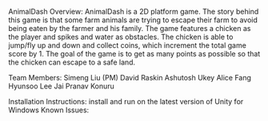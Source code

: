 AnimalDash
Overview:
AnimalDash is a 2D platform game. The story behind this game is that some farm animals are trying to escape their farm to avoid being eaten by the farmer and his family. The game features a chicken as the player and spikes and water as obstacles. The chicken is able to jump/fly up and down and collect coins, which increment the total game score by 1. The goal of the game is to get as many points as possible so that the chicken can escape to a safe land. 

Team Members:
Simeng Liu (PM)
David Raskin
Ashutosh Ukey
Alice Fang
Hyunsoo Lee
Jai Pranav Konuru

Installation Instructions: install and run on the latest version of Unity for Windows
Known Issues: 


